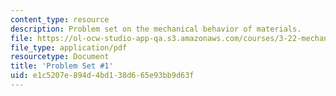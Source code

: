 ```yaml
---
content_type: resource
description: Problem set on the mechanical behavior of materials.
file: https://ol-ocw-studio-app-qa.s3.amazonaws.com/courses/3-22-mechanical-behavior-of-materials-spring-2008/e1c5207e894d4bd138d665e93bb9d63f_ps1.pdf
file_type: application/pdf
resourcetype: Document
title: 'Problem Set #1'
uid: e1c5207e-894d-4bd1-38d6-65e93bb9d63f
---
```


